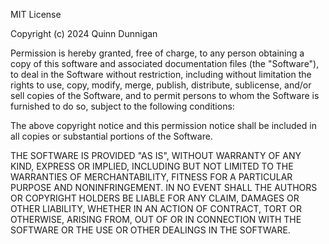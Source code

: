 MIT License

Copyright (c) 2024 Quinn Dunnigan

Permission is hereby granted, free of charge, to any person obtaining a copy of this software
and associated documentation files (the "Software"), to deal in the Software
without restriction, including without limitation the rights to use, copy, modify,
merge, publish, distribute, sublicense, and/or sell copies of the Software, and to permit 
persons to whom the Software is furnished to do so, subject to the following conditions: 

The above copyright notice and this permission notice shall be included in all copies 
or substantial portions of the Software. 

THE SOFTWARE IS PROVIDED "AS IS", WITHOUT WARRANTY OF ANY KIND, EXPRESS OR 
IMPLIED, INCLUDING BUT NOT LIMITED TO THE WARRANTIES OF MERCHANTABILITY, FITNESS 
FOR A PARTICULAR PURPOSE AND NONINFRINGEMENT. IN NO EVENT SHALL THE AUTHORS OR 
COPYRIGHT HOLDERS BE LIABLE FOR ANY CLAIM, DAMAGES OR OTHER LIABILITY, WHETHER 
IN AN ACTION OF CONTRACT, TORT OR OTHERWISE, ARISING FROM, OUT OF OR IN CONNECTION 
WITH THE SOFTWARE OR THE USE OR OTHER DEALINGS IN THE SOFTWARE.
